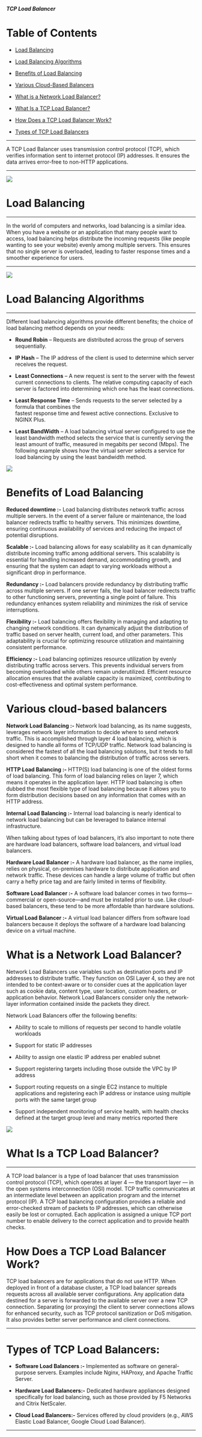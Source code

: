 **_TCP Load Balancer_**

# Table of Contents

- [Load Balancing](#load-balancing)
  
- [Load Balancing Algorithms](#load-balancing-algorithms)
  
- [Benefits of Load Balancing](#benefits-of-load-balancing)
  
- [Various Cloud-Based Balancers](#various-cloud-based-balancers)
  
- [What is a Network Load Balancer?](#what-is-a-network-load-balancer)
  
- [What Is a TCP Load Balancer?](#what-is-a-tcp-load-balancer)
  
- [How Does a TCP Load Balancer Work?](#how-does-a-tcp-load-balancer-work)
  
- [Types of TCP Load Balancers](#types-of-tcp-load-balancers)

****

A TCP Load Balancer uses transmission control protocol (TCP), which verifies information sent to internet protocol (IP) addresses. It ensures the data arrives error-free to non-HTTP applications.

****

![](https://lh7-us.googleusercontent.com/yWOAJO2D0tWzHnzta7JmGsxZAS6fuNbPIHcTiC3pZ2iuONANad3C7wkHLPVAHx8NLlYSTsC-trh4_CNeGPUNMyO-S9v6kdjqAhIe4b7YrPioVoJ2YtwQ2PxQge2ztQNm-bXtxJjWpnnmWJztWRRXz0w)


#

# **Load Balancing**

****

In the world of computers and networks, load balancing is a similar idea. When you have a website or an application that many people want to access, load balancing helps distribute the incoming requests (like people wanting to see your website) evenly among multiple servers. This ensures that no single server is overloaded, leading to faster response times and a smoother experience for users.

****

![](https://lh7-us.googleusercontent.com/WsYuX4vvObLLxAozx8BfbSvyldq6QqxiWBbsz-UobjKnjOT8DcaWaZvH2oP79sJ6h1I0QD_7uqR44pzjedXipJumTGOxsZvuoRIli-CvRmZqq8Zzdel9b1UmlBhXjSYX9IoQiFs1q1px5uObsEPOIEM)


#

#

# **Load Balancing Algorithms**

****

Different load balancing algorithms provide different benefits; the choice of load balancing method depends on your needs:

- **Round Robin** – Requests are distributed across the group of servers sequentially.

- **IP Hash** – The IP address of the client is used to determine which server receives the request.

- **Least Connections** – A new request is sent to the server with the fewest current connections to clients. The relative computing capacity of each server is factored into determining which one has the least connections.

- **Least Response Time** – Sends requests to the server selected by a formula that combines the\
  fastest response time and fewest active connections. Exclusive to NGINX Plus.

- **Least BandWidth** – A load balancing virtual server configured to use the least bandwidth method selects the service that is currently serving the least amount of traffic, measured in megabits per second (Mbps). The following example shows how the virtual server selects a service for load balancing by using the least bandwidth method.

![](https://lh7-us.googleusercontent.com/YttbbIDzDLAs8jFTlVojJsJFQhn4YLtul-kYEisLyRzSb-HlKTn5pGW1Yb3h7p543cdzScHK8msveT90hkvG0W6bhKZoz8igMAcP0uGzIY-p2XHUFXr0-1PnDHV6VX1L1H75FQP9VOnUTkEebp1OhbM)


#

#

#

# **Benefits of Load Balancing**

**Reduced downtime :-** Load balancing distributes network traffic across multiple servers. In the event of a server failure or maintenance, the load balancer redirects traffic to healthy servers. This minimizes downtime, ensuring continuous availability of services and reducing the impact of potential disruptions.

**Scalable :-** Load balancing allows for easy scalability as it can dynamically distribute incoming traffic among additional servers. This scalability is essential for handling increased demand, accommodating growth, and ensuring that the system can adapt to varying workloads without a significant drop in performance.

**Redundancy :-** Load balancers provide redundancy by distributing traffic across multiple servers. If one server fails, the load balancer redirects traffic to other functioning servers, preventing a single point of failure. This redundancy enhances system reliability and minimizes the risk of service interruptions.

**Flexibility :-** Load balancing offers flexibility in managing and adapting to changing network conditions. It can dynamically adjust the distribution of traffic based on server health, current load, and other parameters. This adaptability is crucial for optimizing resource utilization and maintaining consistent performance.

**Efficiency :-** Load balancing optimizes resource utilization by evenly distributing traffic across servers. This prevents individual servers from becoming overloaded while others remain underutilized. Efficient resource allocation ensures that the available capacity is maximized, contributing to cost-effectiveness and optimal system performance.


# **Various cloud-based balancers**

**Network Load Balancing :-** Network load balancing, as its name suggests, leverages network layer information to decide where to send network traffic. This is accomplished through layer 4 load balancing, which is designed to handle all forms of TCP/UDP traffic. Network load balancing is considered the fastest of all the load balancing solutions, but it tends to fall short when it comes to balancing the distribution of traffic across servers.

**HTTP Load Balancing :-** HTTP(S) load balancing is one of the oldest forms of load balancing. This form of load balancing relies on layer 7, which means it operates in the application layer. HTTP load balancing is often dubbed the most flexible type of load balancing because it allows you to form distribution decisions based on any information that comes with an HTTP address.

**Internal Load Balancing :-** Internal load balancing is nearly identical to network load balancing but can be leveraged to balance internal infrastructure.

When talking about types of load balancers, it’s also important to note there are hardware load balancers, software load balancers, and virtual load balancers.

**Hardware Load Balancer :-** A hardware load balancer, as the name implies, relies on physical, on-premises hardware to distribute application and network traffic. These devices can handle a large volume of traffic but often carry a hefty price tag and are fairly limited in terms of flexibility.

**Software Load Balancer :-** A software load balancer comes in two forms—commercial or open-source—and must be installed prior to use. Like cloud-based balancers, these tend to be more affordable than hardware solutions.

**Virtual Load Balancer :-** A virtual load balancer differs from software load balancers because it deploys the software of a hardware load balancing device on a virtual machine.


# **What is a Network Load Balancer?**

Network Load Balancers use variables such as destination ports and IP addresses to distribute traffic. They function on OSI Layer 4, so they are not intended to be context-aware or to consider cues at the application layer such as cookie data, content type, user location, custom headers, or application behavior. Network Load Balancers consider only the network-layer information contained inside the packets they direct.

Network Load Balancers offer the following benefits:

- Ability to scale to millions of requests per second to handle volatile workloads

- Support for static IP addresses

- Ability to assign one elastic IP address per enabled subnet

- Support registering targets including those outside the VPC by IP address

- Support routing requests on a single EC2 instance to multiple applications and registering each IP address or instance using multiple ports with the same target group

- Support independent monitoring of service health, with health checks defined at the target group level and many metrics reported there

![](https://lh7-us.googleusercontent.com/fyr3gGGzfNnjF13SKQlTVhiCQfU5Z4OxxVxi1SdENPVuKviDih0715Xye0E3RiznGIXMPBfyfVz63rEj9X_v1r5djOiZ_wiaJ8uybMU9lpa05LfryNvJTXGxwC--7hOts4opqtVFfMPXa6z8sgHeULc)


# **What Is a TCP Load Balancer?**

****

A TCP load balancer is a type of load balancer that uses transmission control protocol (TCP), which operates at layer 4 — the transport layer — in the open systems interconnection (OSI) model. TCP traffic communicates at an intermediate level between an application program and the internet protocol (IP). A TCP load balancing configuration provides a reliable and error-checked stream of packets to IP addresses, which can otherwise easily be lost or corrupted. Each application is assigned a unique TCP port number to enable delivery to the correct application and to provide health checks.


#

# **How Does a TCP Load Balancer Work?**

TCP load balancers are for applications that do not use HTTP. When deployed in front of a database cluster, a TCP load balancer spreads requests across all available server configurations. Any application data destined for a server is forwarded to the available server over a new TCP connection. Separating (or proxying) the client to server connections allows for enhanced security, such as TCP protocol sanitization or DoS mitigation. It also provides better server performance and client connections.

****


# **Types of TCP Load Balancers:**

- **Software Load Balancers :-** Implemented as software on general-purpose servers. Examples include Nginx, HAProxy, and Apache Traffic Server.

- **Hardware Load Balancers:-** Dedicated hardware appliances designed specifically for load balancing, such as those provided by F5 Networks and Citrix NetScaler.

- **Cloud Load Balancers:-** Services offered by cloud providers (e.g., AWS Elastic Load Balancer, Google Cloud Load Balancer).

****
